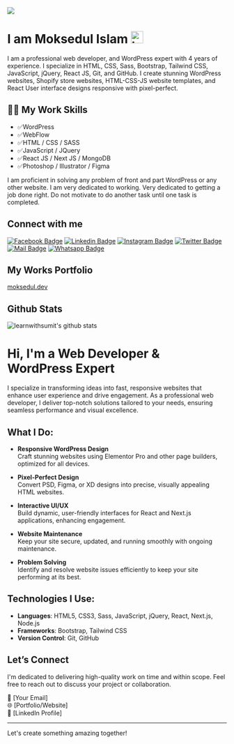 <img src="https://media.licdn.com/dms/image/v2/D5616AQELzqAoVQt_QQ/profile-displaybackgroundimage-shrink_350_1400/profile-displaybackgroundimage-shrink_350_1400/0/1729438115610?e=1735171200&v=beta&t=R4QxpdA0sJkJTWGIbNI50d6u0phcr31W5aA2RaHCWHE"/>

# I am Moksedul Islam <img src="assets/hello.gif" width="28px" alt="hi">

I am a professional web developer, and WordPress expert with 4 years of experience. I specialize in HTML, CSS, Sass, Bootstrap, Tailwind CSS, JavaScript, jQuery, React JS, Git, and GitHub. I create stunning WordPress websites, Shopify store websites, HTML-CSS-JS website templates, and React User interface designs responsive with pixel-perfect.


## 👨‍💻 My Work Skills

- ✅WordPress
- ✅WebFlow
- ✅HTML / CSS / SASS
- ✅JavaScript / JQuery
- ✅React JS / Next JS / MongoDB
- ✅Photoshop / Illustrator / Figma


I am proficient in solving any problem of front and part WordPress or any other website. I am very dedicated to working. Very dedicated to getting a job done right. Do not motivate to do another task until one task is completed.
## Connect with me

[![Facebook Badge](https://img.shields.io/badge/Facebook-1877F2?style=for-the-badge&logo=facebook&logoColor=white)](https://facebook.com/codermoksedul) [![Linkedin Badge](https://img.shields.io/badge/LinkedIn-0077B5?style=for-the-badge&logo=linkedin&logoColor=white)](https://www.linkedin.com/in/codermoksedul/) [![Instagram Badge](https://img.shields.io/badge/Instagram-E4405F?style=for-the-badge&logo=instagram&logoColor=white)](https://instagram.com/codermoksedul) [![Twitter Badge](https://img.shields.io/badge/Twitter-1DA1F2?style=for-the-badge&logo=twitter&logoColor=white)](https://twitter.com/codermoksedul) [![Mail Badge](https://img.shields.io/badge/Gmail-D14836?style=for-the-badge&logo=gmail&logoColor=white)](mailto:info@moksedul.dev) [![Whatsapp Badge](https://img.shields.io/badge/Whatsapp-075e54?style=for-the-badge&logo=whatsapp&logoColor=white)](https://api.whatsapp.com/send?phone=8801518301895)

## My Works Portfolio

[moksedul.dev](https://moksedul.dev/)

## Github Stats

![learnwithsumit's github stats](https://github-readme-stats.vercel.app/api?username=codermoksedul&count_private=true&theme=tokyonight&hide=contribs,prs)


# Hi, I'm a Web Developer & WordPress Expert

I specialize in transforming ideas into fast, responsive websites that enhance user experience and drive engagement. As a professional web developer, I deliver top-notch solutions tailored to your needs, ensuring seamless performance and visual excellence.

## What I Do:

- **Responsive WordPress Design**  
  Craft stunning websites using Elementor Pro and other page builders, optimized for all devices.

- **Pixel-Perfect Design**  
  Convert PSD, Figma, or XD designs into precise, visually appealing HTML websites.

- **Interactive UI/UX**  
  Build dynamic, user-friendly interfaces for React and Next.js applications, enhancing engagement.

- **Website Maintenance**  
  Keep your site secure, updated, and running smoothly with ongoing maintenance.

- **Problem Solving**  
  Identify and resolve website issues efficiently to keep your site performing at its best.

## Technologies I Use:

- **Languages**: HTML5, CSS3, Sass, JavaScript, jQuery, React, Next.js, Node.js
- **Frameworks**: Bootstrap, Tailwind CSS
- **Version Control**: Git, GitHub

## Let’s Connect
I'm dedicated to delivering high-quality work on time and within scope. Feel free to reach out to discuss your project or collaboration.

📧 [Your Email]  
🌐 [Portfolio/Website]  
🔗 [LinkedIn Profile]

---

Let's create something amazing together!

